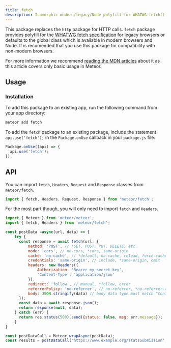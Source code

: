 ```yaml
---
title: fetch
description: Isomorphic modern/legacy/Node polyfill for WHATWG fetch().
---
```


This package replaces the `http` package for HTTP calls. `fetch` package provides polyfill for the [WHATWG fetch specification](https://fetch.spec.whatwg.org/) for legacy browsers or defaults to the global class which is available in modern browsers and Node. It is recomended that you use this package for compatibility with non-modern browsers.

For more information we recommend [reading the MDN articles](https://developer.mozilla.org/en-US/docs/Web/API/Fetch_API) about it as this article covers only basic usage in Meteor.

## Usage
### Installation
To add this package to an existing app, run the following command from
your app directory:

```bash
meteor add fetch
```

To add the `fetch` package to an existing package, include the
statement `api.use('fetch');` in the `Package.onUse` callback in your
`package.js` file:

```js
Package.onUse((api) => {
  api.use('fetch');
});
```

## API
You can import `fetch`, `Headers`, `Request` and `Response` classes from `meteor/fetch`.

```js
import { fetch, Headers, Request, Response } from 'meteor/fetch';
```

For the most part though, you will only need to import `fetch` and `Headers`.

```js
import { Meteor } from 'meteor/meteor';
import { fetch, Headers } from 'meteor/fetch';

const postData =async(url, data) => {
    try {
      const response = await fetch(url, {
          method: 'POST', // *GET, POST, PUT, DELETE, etc.
          mode: 'cors', // no-cors, *cors, same-origin
          cache: 'no-cache', // *default, no-cache, reload, force-cache, only-if-cached
          credentials: 'same-origin', // include, *same-origin, omit
          headers: new Headers({
              Authorization: 'Bearer my-secret-key',
              'Content-Type': 'application/json'
          }),
          redirect: 'follow', // manual, *follow, error
          referrerPolicy: 'no-referrer', // no-referrer, *no-referrer-when-downgrade, origin, origin-when-cross-origin, same-origin, strict-origin, strict-origin-when-cross-origin, unsafe-url
          body: JSON.stringify(data) // body data type must match "Content-Type" header
      });
      const data = await response.json();
      return response(null, data);
    } catch (err) {
      return res.status(500).send({status: false, msg: err.message});
    }
}

const postDataCall = Meteor.wrapAsync(postData);
const results = postDataCall('https://www.example.org/statsSubmission', { totalUsers: 55 }));

```
